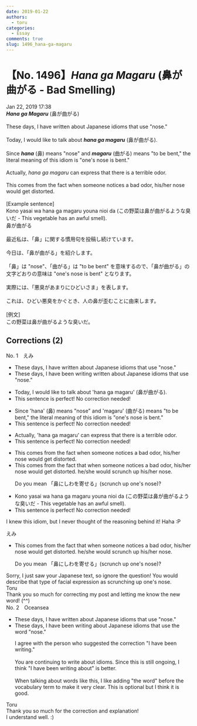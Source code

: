 ```yaml
---
date: 2019-01-22
authors:
  - toru
categories:
  - Essay
comments: true
slug: 1496_hana-ga-magaru
---
```


# 【No. 1496】<strong><em>Hana ga Magaru</strong></em> (鼻が曲がる - Bad Smelling)
<div class="date">Jan 22, 2019 17:38</div>
<div id="post"><div id="body_show_ori">
<strong><em>Hana ga Magaru</strong></em> (鼻が曲がる)<br/><br/>These days, I have written about Japanese idioms that use "nose."<br/><br/>Today, I would like to talk about <strong><em>hana ga magaru</em></strong> (鼻が曲がる).<br/><br/>Since <strong><em>hana</em></strong> (鼻) means "nose" and <strong><em>magaru</em></strong> (曲がる) means "to be bent," the literal meaning of this idiom is "one's nose is bent."<br/><br/>Actually, <em>hana ga magaru</em> can express that there is a terrible odor.<br/><br/>This comes from the fact when someone notices a bad odor, his/her nose would get distorted.<br/><br/>[Example sentence]<br/>Kono yasai wa hana ga magaru youna nioi da (この野菜は鼻が曲がるような臭いだ - This vegetable has an awful smell).
</div></div>

<!-- more -->

<div id="post_ja"><div id="body_show_mo">
鼻が曲がる<br/><br/>最近私は、「鼻」に関する慣用句を投稿し続けています。<br/><br/>今日は、「鼻が曲がる」を紹介します。<br/><br/>「鼻」は "nose"、「曲がる」は "to be bent" を意味するので、「鼻が曲がる」の文字どおりの意味は "one's nose is bent" となります。<br/><br/>実際には、「悪臭があまりにひどいさま」を表します。<br/><br/>これは、ひどい悪臭をかぐとき、人の鼻が歪むことに由来します。<br/><br/>[例文]<br/>この野菜は鼻が曲がるような臭いだ。
</div></div>

## Corrections (2)
<div id="block"><div class="first_name"> No. 1　<span class="just_name">えみ</span></div><div id="block2">
<ul class="correction_field">
<li class="incorrect">These days, I have written about Japanese idioms that use "nose."</li>
<li class="corrected correct">
These days, I have <span class="f_blue">been writing</span> <span class="sline">written</span> about Japanese idioms that use "nose."
</li>
</ul>
<ul class="correction_field">
<li class="incorrect">Today, I would like to talk about 'hana ga magaru' (鼻が曲がる).</li>
<li class="corrected perfect">This sentence is perfect! No correction needed!</li>
</ul>
<ul class="correction_field">
<li class="incorrect">Since 'hana' (鼻) means "nose" and 'magaru' (曲がる) means "to be bent," the literal meaning of this idiom is "one's nose is bent."</li>
<li class="corrected perfect">This sentence is perfect! No correction needed!</li>
</ul>
<ul class="correction_field">
<li class="incorrect">Actually, 'hana ga magaru' can express that there is a terrible odor.</li>
<li class="corrected perfect">This sentence is perfect! No correction needed!</li>
</ul>
<ul class="correction_field">
<li class="incorrect">This comes from the fact when someone notices a bad odor, his/her nose would get distorted.</li>
<li class="corrected correct">
This comes from the fact <span class="f_blue">that</span> when someone notices a bad odor, <span class="sline">his/her nose would get distorted.</span> <span class="f_blue">he/she would scrunch up his/her nose.</span>
<p class="correction_comment">Do you mean 「鼻にしわを寄せる」(scrunch up one's nose)?</p>
</li>
</ul>
<ul class="correction_field">
<li class="incorrect">Kono yasai wa hana ga magaru youna nioi da (この野菜は鼻が曲がるような臭いだ - This vegetable has an awful smell).</li>
<li class="corrected perfect">This sentence is perfect! No correction needed!</li>
</ul>
<p class="comment_small">
 I knew this idiom, but I never thought of the reasoning behind it! Haha :P
</p>

</div><div class="name"><span class="just_name">えみ</span><br><div class="quote_field"><ul class="correction_field">
<li class="corrected correct">
This comes from the fact <span class="f_blue">that</span> when someone notices a bad odor, <span class="sline">his/her nose would get distorted.</span> <span class="f_blue">he/she would scrunch up his/her nose.</span>
<p class="correction_comment">
Do you mean 「鼻にしわを寄せる」(scrunch up one's nose)?
</p>
</li>
</ul></div>
Sorry, I just saw your Japanese text, so ignore the question! You would describe that type of facial expression as scrunching up one's nose.
</div>
<div class="name"><span class="just_name">Toru</span><br>
Thank you so much for correcting my post and letting me know the new word! (^^)
</div>
</div>
<div id="block"><div class="first_name"> No. 2　<span class="just_name">Oceansea</span></div><div id="block2">
<ul class="correction_field">
<li class="incorrect">These days, I have written about Japanese idioms that use "nose."</li>
<li class="corrected correct">
These days, I <span class="f_blue">have been writing about </span>Japanese idioms that use <span class="f_gray">the word</span> "nose."
<p class="correction_comment">I agree with the person who suggested the correction "I have been writing."<br/><br/>You are continuing to write about idioms. Since this is still ongoing, I think "I have been writing about" is better.<br/><br/>When talking about words like this, I like adding "the word" before the vocabulary term to make it very clear. This is optional but I think it is good.</p>
</li>
</ul>
</div><div class="name"><span class="just_name">Toru</span><br>
Thank you so much for the correction and explanation!<br/>I understand well. :)
</div>
</div>
